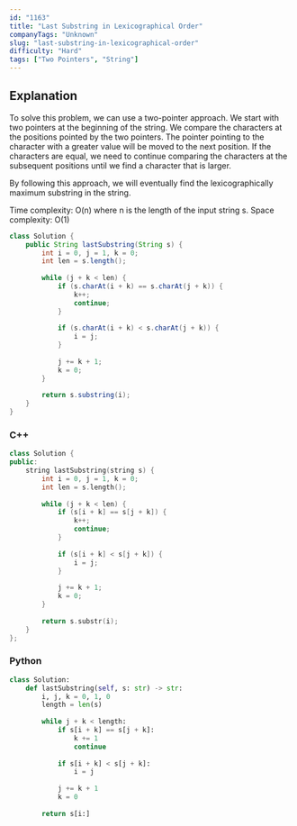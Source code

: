 ```yaml
---
id: "1163"
title: "Last Substring in Lexicographical Order"
companyTags: "Unknown"
slug: "last-substring-in-lexicographical-order"
difficulty: "Hard"
tags: ["Two Pointers", "String"]
---
```


## Explanation
To solve this problem, we can use a two-pointer approach. We start with two pointers at the beginning of the string. We compare the characters at the positions pointed by the two pointers. The pointer pointing to the character with a greater value will be moved to the next position. If the characters are equal, we need to continue comparing the characters at the subsequent positions until we find a character that is larger.

By following this approach, we will eventually find the lexicographically maximum substring in the string.

Time complexity: O(n) where n is the length of the input string s.
Space complexity: O(1)
```java
class Solution {
    public String lastSubstring(String s) {
        int i = 0, j = 1, k = 0;
        int len = s.length();
        
        while (j + k < len) {
            if (s.charAt(i + k) == s.charAt(j + k)) {
                k++;
                continue;
            }
            
            if (s.charAt(i + k) < s.charAt(j + k)) {
                i = j;
            }
            
            j += k + 1;
            k = 0;
        }
        
        return s.substring(i);
    }
}
```

### C++
```cpp
class Solution {
public:
    string lastSubstring(string s) {
        int i = 0, j = 1, k = 0;
        int len = s.length();
        
        while (j + k < len) {
            if (s[i + k] == s[j + k]) {
                k++;
                continue;
            }
            
            if (s[i + k] < s[j + k]) {
                i = j;
            }
            
            j += k + 1;
            k = 0;
        }
        
        return s.substr(i);
    }
};
```

### Python
```python
class Solution:
    def lastSubstring(self, s: str) -> str:
        i, j, k = 0, 1, 0
        length = len(s)
        
        while j + k < length:
            if s[i + k] == s[j + k]:
                k += 1
                continue
            
            if s[i + k] < s[j + k]:
                i = j
            
            j += k + 1
            k = 0
            
        return s[i:]
```